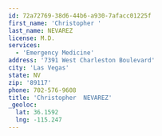 ```yaml
---
id: 72a72769-38d6-44b6-a930-7afacc01225f
first_name: 'Christopher '
last_name: NEVAREZ
license: M.D.
services:
  - 'Emergency Medicine'
address: '7391 West Charleston Boulevard'
city: 'Las Vegas'
state: NV
zip: '89117'
phone: 702-576-9608
title: 'Christopher  NEVAREZ'
_geoloc:
  lat: 36.1592
  lng: -115.247
---
```

